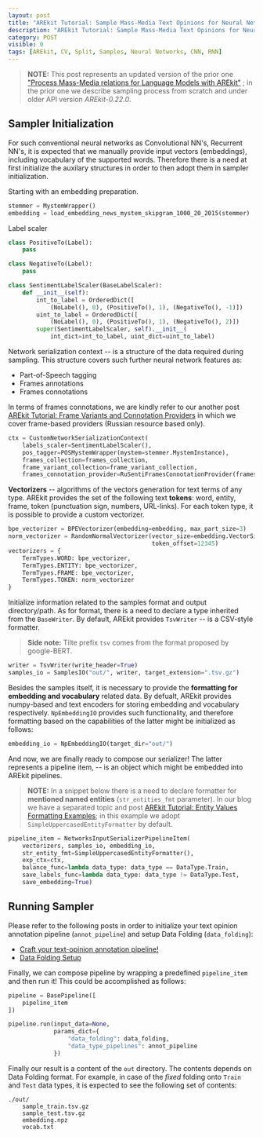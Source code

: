 ```yaml
---
layout: post
title: "AREkit Tutorial: Sample Mass-Media Text Opinions for Neural Network"
description: "AREkit Tutorial: Sample Mass-Media Text Opinions for Neural Network"
category: POST
visible: 0
tags: [AREkit, CV, Split, Samples, Neural Networks, CNN, RNN]
---
```


<!--more-->

> **NOTE:** This post represents an updated version of the prior one 
>["Process Mass-Media relations for Language Models with AREkit"](https://nicolay-r.github.io/blog/articles/2022-05/process-mass-media-relations-with-arekit)
; in the prior one we describe sampling process from scratch and under older API version *AREkit-0.22.0*.

## Sampler Initialization

For such conventional neural networks as Convolutional NN's, Recurrent NN's,
it is expected that we manually provide input vectors (embeddings), 
including vocabulary of the supported words.
Therefore there is a need at first initialize the auxilary structures in order 
to then adopt them in sampler initialization.

Starting with an embedding preparation.
```python
stemmer = MystemWrapper()
embedding = load_embedding_news_mystem_skipgram_1000_20_2015(stemmer)
```

Label scaler
```python
class PositiveTo(Label):
    pass

class NegativeTo(Label):
    pass

class SentimentLabelScaler(BaseLabelScaler):
    def __init__(self):
        int_to_label = OrderedDict([
            (NoLabel(), 0), (PositiveTo(), 1), (NegativeTo(), -1)])
        uint_to_label = OrderedDict([
            (NoLabel(), 0), (PositiveTo(), 1), (NegativeTo(), 2)])
        super(SentimentLabelScaler, self).__init__(
            int_dict=int_to_label, uint_dict=uint_to_label)
```

Network serialization context -- is a structure of the data required during sampling.
This structure covers such further neural network features as:
* Part-of-Speech tagging
* Frames annotations 
* Frames connotations

In terms of frames connotations, we are kindly refer to our another post
[AREkit Tutorial: Frame Variants and Connotation Providers](https://nicolay-r.github.io/blog/articles/2022-09/arekit-frames)
in which we cover frame-based providers (Russian resource based only).
 
```python
ctx = CustomNetworkSerializationContext(
    labels_scaler=SentimentLabelScaler(),
    pos_tagger=POSMystemWrapper(mystem=stemmer.MystemInstance),
    frames_collection=frames_collection,
    frame_variant_collection=frame_variant_collection,
    frames_connotation_provider=RuSentiFramesConnotationProvider(frames_collection))
```

**Vectorizers** -- algorithms of the vectors generation for text terms of any type.
AREkit provides the set of the following text **tokens**: word, entity, frame, token (punctuation sign, numbers, URL-links).
For each token type, it is possible to provide a custom vectorizer.
```python
bpe_vectorizer = BPEVectorizer(embedding=embedding, max_part_size=3)
norm_vectorizer = RandomNormalVectorizer(vector_size=embedding.VectorSize, 
                                         token_offset=12345)
vectorizers = {
    TermTypes.WORD: bpe_vectorizer,
    TermTypes.ENTITY: bpe_vectorizer,
    TermTypes.FRAME: bpe_vectorizer,
    TermTypes.TOKEN: norm_vectorizer
}
```

Initialize information related to the samples format and output directory/path.
As for format, there is a need to declare a type inherited from the `BaseWriter`.
By default, AREkit provides `TsvWriter` -- is a CSV-style formatter.
> **Side note:** Tilte prefix `tsv` comes from the format proposed by google-BERT.
```python
writer = TsvWriter(write_header=True)
samples_io = SamplesIO("out/", writer, target_extension=".tsv.gz")
```

Besides the samples itself, it is necessary to provide the **formatting for embedding and vocabulary** related data.
By defualt, AREkit provides numpy-based and text encoders for storing embedding and vocabulary respectively.
`NpEmbeddingIO` provides such functionality, and therefore formatting based on the capabilities of the latter 
might be initialized as follows:
```python
embedding_io = NpEmbeddingIO(target_dir="out/")
```


And now, we are finally ready to compose our serializer!
The latter represents a pipeline item, -- is an object which might be embedded into AREkit pipelines.

> **NOTE:** In a snippet below there is a need to declare formatter for **mentioned named entities**
(`str_entities_fmt` parameter).
In our blog we have a separated topic and post
[AREkit Tutorial: Entity Values Formatting Examples](https://nicolay-r.github.io/blog/articles/2022-09/arekit-sampling-networks);
in this example we adopt `SimpleUppercasedEntityFormatter` by default.

```python
pipeline_item = NetworksInputSerializerPipelineItem(
    vectorizers, samples_io, embedding_io,
    str_entity_fmt=SimpleUppercasedEntityFormatter(),
    exp_ctx=ctx,
    balance_func=lambda data_type: data_type == DataType.Train,
    save_labels_func=lambda data_type: data_type != DataType.Test,
    save_embedding=True)
```

## Running Sampler

Please refer to the following posts in order to initialize your text opinion annotation pipeline (`annot_pipeline`)
and setup Data Folding (`data_folding`):
* [Craft your text-opinion annotation pipeline!](https://nicolay-r.github.io/blog/articles/2022-08/arekit-text-opinion-annotation-pipeline)
* [Data Folding Setup](https://nicolay-r.github.io/blog/articles/2022-09/arekit-sampling)

Finally, we can compose pipeline by wrapping a predefined `pipeline_item` and then run it!
This could be accomplished as follows:
```python
pipeline = BasePipeline([
    pipeline_item
])

pipeline.run(input_data=None,
             params_dict={
                 "data_folding": data_folding,
                 "data_type_pipelines": annot_pipeline 
             })
```

Finally our result is a content of the `out` directory.
The contents depends on Data Folding format.
For example, in case of the *fixed* folding onto `Train` and `Test` data types,
it is expected to see the following set of contents:
```
./out/
    sample_train.tsv.gz
    sample_test.tsv.gz
    embedding.npz
    vocab.txt
```
